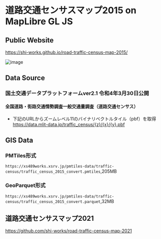 # 道路交通センサスマップ2015 on MapLibre GL JS
## Public Website
https://shi-works.github.io/road-traffic-census-map-2015/

![image](https://github.com/shi-works/road-traffic-census-map-2015/assets/71203808/02f24eb4-8737-4d68-a9ce-52082e7c98ba)

## Data Source
### 国土交通データプラットフォームver2.1 令和4年3月30日公開
#### 全国道路・街路交通情勢調査一般交通量調査（道路交通センサス）
- 下記のURLからズームレベル11のバイナリベクトルタイル（pbf）を取得  
https://data.mlit-data.jp/traffic_census/{z}/{x}/{y}.pbf

## GIS Data
### PMTiles形式
`https://xs489works.xsrv.jp/pmtiles-data/traffic-census/traffic_census_2015_convert.pmtiles`,205MB
### GeoParquet形式
`https://xs489works.xsrv.jp/pmtiles-data/traffic-census/traffic_census_2015_convert.parquet`,32MB

## 道路交通センサスマップ2021
https://github.com/shi-works/road-traffic-census-map-2021
